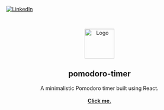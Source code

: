 [![LinkedIn][linkedin-shield]][linkedin-url]



<br />
<p align="center">
  <a href="https://github.com/jpaul121/pomodoro-timer">
    <img src="https://www.materialui.co/materialIcons/av/av_timer_black_192x192.png" alt="Logo" width="80" height="80">
  </a>

  <h2 align="center">pomodoro-timer</h2>

  <p align="center">
    A minimalistic Pomodoro timer built using React. 
    <br />
    <br />
    <a href="https://jpaul121.github.io/pomodoro-timer/"><strong>Click me.</strong></a>
  </p>
</p>



<!-- MARKDOWN LINKS & IMAGES -->
[linkedin-shield]: https://img.shields.io/badge/-LinkedIn-black.svg?style=for-the-badge&logo=linkedin&colorB=555
[linkedin-url]: https://www.linkedin.com/in/jean-paul-valencia-93b922140/
